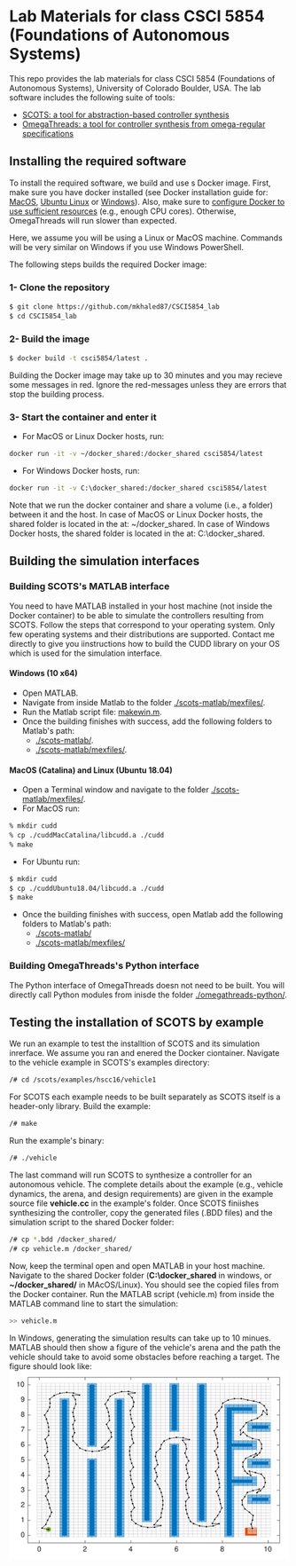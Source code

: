 # Lab Materials for class CSCI 5854 (Foundations of Autonomous Systems)

This repo provides the lab materials for class CSCI 5854 (Foundations of Autonomous Systems), University of Colorado Boulder, USA.
The lab software includes the following suite of tools:
- [SCOTS: a tool for abstraction-based controller synthesis](https://github.com/mkhaled87/scots-ready)
- [OmegaThreads: a tool for controller synthesis from omega-regular specifications](https://github.com/mkhaled87/pFaces-OmegaThreads)


## Installing the required software

To install the required software, we build and use s Docker image.
First, make sure you have docker installed (see Docker installation guide for: [MacOS](https://docs.docker.com/docker-for-mac/install/), [Ubuntu Linux](https://docs.docker.com/engine/install/ubuntu/) or [Windows](https://docs.docker.com/docker-for-windows/install/)). Also, make sure to [configure Docker to use sufficient resources](https://docs.docker.com/config/containers/resource_constraints/) (e.g., enough CPU cores). Otherwise, OmegaThreads will run slower than expected.

Here, we assume you will be using a Linux or MacOS machine. 
Commands will be very similar on Windows if you use Windows PowerShell.

The following steps builds the required Docker image:

### 1- Clone the repository

``` bash
$ git clone https://github.com/mkhaled87/CSCI5854_lab
$ cd CSCI5854_lab
```


### 2- Build the image

``` bash
$ docker build -t csci5854/latest .
```

Building the Docker image may take up to 30 minutes and you may recieve some messages in red.
Ignore the red-messages unless they are errors that stop the building process.

### 3- Start the container and enter it

- For MacOS or Linux Docker hosts, run:
``` bash
docker run -it -v ~/docker_shared:/docker_shared csci5854/latest
```

- For Windows Docker hosts, run:
``` bash
docker run -it -v C:\docker_shared:/docker_shared csci5854/latest
```

Note that we run the docker container and share a volume (i.e., a folder) between it and the host.
In case of MacOS or Linux Docker hosts, the shared folder is located in the at: ~/docker_shared.
In case of Windows Docker hosts, the shared folder is located in the at: C:\docker_shared.


## Building the simulation interfaces

### Building SCOTS's MATLAB interface

You need to have MATLAB installed in your host machine (not inside the Docker container) to be able to simulate the controllers resulting from SCOTS.
Follow the steps that correspond to your operating system. 
Only few operating systems and their distributions are supported.
Contact me directly to give you iinstructions how to build the CUDD library on your OS which is used for the simulation interface.

#### Windows (10 x64)

- Open MATLAB.
- Navigate from inside Matlab to the folder [./scots-matlab/mexfiles/](scots-matlab/mexfiles).
- Run the Matlab script file: [makewin.m](scots-matlab/mexfiles/makewin.m).
- Once the building finishes with success, add the following folders to Matlab's path:
  - [./scots-matlab/](scots-matlab/).
  - [./scots-matlab/mexfiles/](scots-matlab/mexfiles/).

#### MacOS (Catalina) and Linux (Ubuntu 18.04)

- Open a Terminal window and navigate to the folder [./scots-matlab/mexfiles/](scots-matlab/mexfiles).
- For MacOS run:
``` bash
% mkdir cudd
% cp ./cuddMacCatalina/libcudd.a ./cudd
% make
```
- For Ubuntu run:
``` bash
$ mkdir cudd
$ cp ./cuddUbuntu18.04/libcudd.a ./cudd
$ make
```
- Once the building finishes with success, open Matlab add the following folders to Matlab's path:
  - [./scots-matlab/](scots-matlab/)
  - [./scots-matlab/mexfiles/](scots-matlab/mexfiles/)

### Building OmegaThreads's Python interface

The Python interface of OmegaThreads doesn not need to be built.
You will directly call Python modules from inisde the folder [./omegathreads-python/](omegathreads-python/).


## Testing the installation of SCOTS by example

We run an example to test the installtion of SCOTS and its simulation inrerface.
We assume you ran and enered the Docker ciontainer.
Navigate to the vehicle example in SCOTS's examples directory:
``` bash
/# cd /scots/examples/hscc16/vehicle1
```
For SCOTS each example needs to be built separately as SCOTS itself is a header-only library.
Build the example:
``` bash
/# make
```
Run the example's binary:
``` bash
/# ./vehicle
```
The last command will run SCOTS to synthesize a controller for an autonomous vehicle.
The complete details about the example (e.g., vehicle dynamics, the arena, and design requirements) are given in the example source file **vehicle.cc** in the example's folder.
Once SCOTS finiishes synthesizing the controller, copy the generated files (.BDD files) and the simulation script to the shared Docker folder:
``` bash
/# cp *.bdd /docker_shared/
/# cp vehicle.m /docker_shared/
```
Now, keep the terminal open and open MATLAB in your host machine.
Navigate to the shared Docker folder (**C:\docker_shared** in windows, or **~/docker_shared/** in MAcOS/Linux).
You should see the copied files from the Docker container.
Run the MATLAB script (vehicle.m) from inside the MATLAB command line to start the simulation:
``` bash
>> vehicle.m
```
In Windows, generating the simulation results can take up to 10 minues.
MATLAB should then show a figure of the vehicle's arena and the path the vehicle should take to avoid some obstacles before reaching a target.
The figure should look like:
![vehicle_sim_out](images/sim_vehicle.png?raw=true)



